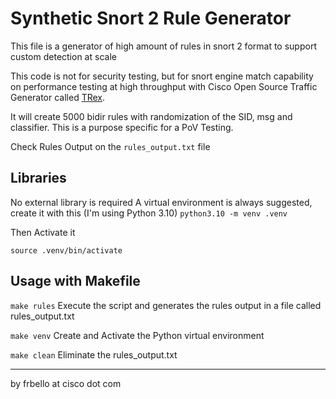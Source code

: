 # Synthetic Snort 2 Rule Generator

This file is a generator of high amount of rules in snort 2 format to support custom detection at scale

This code is not for security testing, but for snort engine match capability on performance testing at high throughput with Cisco Open Source Traffic Generator called [TRex](https://trex-tgn.cisco.com/).

It will create 5000 bidir rules with randomization of the SID, msg and classifier. This is a purpose specific for a PoV Testing.

Check Rules Output on the `rules_output.txt` file

## Libraries
No external library is required
A virtual environment is always suggested, create it with this (I'm using Python 3.10)
`python3.10 -m venv .venv`

Then Activate it

`source .venv/bin/activate`

## Usage with Makefile

`make rules` Execute the script and generates the rules output in a file called rules_output.txt

`make venv` Create and Activate the Python virtual environment

`make clean` Eliminate the rules_output.txt

---
by frbello at cisco dot com